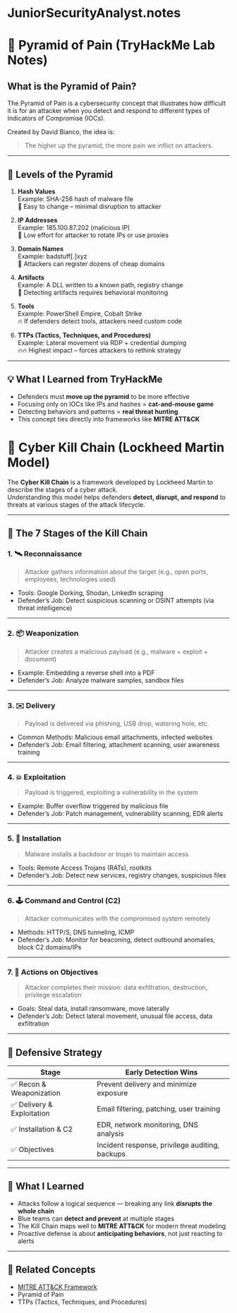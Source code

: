 # JuniorSecurityAnalyst.notes
# 🧠 Pyramid of Pain (TryHackMe Lab Notes)

## What is the Pyramid of Pain?

The Pyramid of Pain is a cybersecurity concept that illustrates how difficult it is for an attacker when you detect and respond to different types of Indicators of Compromise (IOCs).

Created by David Bianco, the idea is:
> The higher up the pyramid, the more pain we inflict on attackers.

---

## 🔺 Levels of the Pyramid

1. **Hash Values**  
   Example: SHA-256 hash of malware file  
   🔹 Easy to change – minimal disruption to attacker

2. **IP Addresses**  
   Example: 185.100.87.202 (malicious IP)  
   🔹 Low effort for attacker to rotate IPs or use proxies

3. **Domain Names**  
   Example: badstuff[.]xyz  
   🔹 Attackers can register dozens of cheap domains

4. **Artifacts**  
   Example: A DLL written to a known path, registry change  
   🔸 Detecting artifacts requires behavioral monitoring

5. **Tools**  
   Example: PowerShell Empire, Cobalt Strike  
   🔥 If defenders detect tools, attackers need custom code

6. **TTPs (Tactics, Techniques, and Procedures)**  
   Example: Lateral movement via RDP + credential dumping  
   🔥🔥 Highest impact – forces attackers to rethink strategy

---

## 💡 What I Learned from TryHackMe

- Defenders must **move up the pyramid** to be more effective
- Focusing only on IOCs like IPs and hashes = **cat-and-mouse game**
- Detecting behaviors and patterns = **real threat hunting**
- This concept ties directly into frameworks like **MITRE ATT&CK**


# 🔗 Cyber Kill Chain (Lockheed Martin Model)

The **Cyber Kill Chain** is a framework developed by Lockheed Martin to describe the stages of a cyber attack.  
Understanding this model helps defenders **detect, disrupt, and respond** to threats at various stages of the attack lifecycle.

---

## 🧱 The 7 Stages of the Kill Chain

### 1. 🛰️ **Reconnaissance**
> Attacker gathers information about the target (e.g., open ports, employees, technologies used)

- Tools: Google Dorking, Shodan, LinkedIn scraping
- Defender’s Job: Detect suspicious scanning or OSINT attempts (via threat intelligence)

---

### 2. 📦 **Weaponization**
> Attacker creates a malicious payload (e.g., malware + exploit + document)

- Example: Embedding a reverse shell into a PDF
- Defender’s Job: Analyze malware samples, sandbox files

---

### 3. ✉️ **Delivery**
> Payload is delivered via phishing, USB drop, watering hole, etc.

- Common Methods: Malicious email attachments, infected websites
- Defender’s Job: Email filtering, attachment scanning, user awareness training

---

### 4. 💥 **Exploitation**
> Payload is triggered, exploiting a vulnerability in the system

- Example: Buffer overflow triggered by malicious file
- Defender’s Job: Patch management, vulnerability scanning, EDR alerts

---

### 5. 🧬 **Installation**
> Malware installs a backdoor or trojan to maintain access

- Tools: Remote Access Trojans (RATs), rootkits
- Defender’s Job: Detect new services, registry changes, suspicious files

---

### 6. 🕹️ **Command and Control (C2)**
> Attacker communicates with the compromised system remotely

- Methods: HTTP/S, DNS tunneling, ICMP
- Defender’s Job: Monitor for beaconing, detect outbound anomalies, block C2 domains/IPs

---

### 7. 🎯 **Actions on Objectives**
> Attacker completes their mission: data exfiltration, destruction, privilege escalation

- Goals: Steal data, install ransomware, move laterally
- Defender’s Job: Detect lateral movement, unusual file access, data exfiltration

---

## 🔐 Defensive Strategy

| Stage | Early Detection Wins |
|-------|----------------------|
| ✅ Recon & Weaponization | Prevent delivery and minimize exposure |
| ✅ Delivery & Exploitation | Email filtering, patching, user training |
| ✅ Installation & C2 | EDR, network monitoring, DNS analysis |
| ✅ Objectives | Incident response, privilege auditing, backups |

---

## 🧠 What I Learned

- Attacks follow a logical sequence — breaking any link **disrupts the whole chain**
- Blue teams can **detect and prevent** at multiple stages
- The Kill Chain maps well to **MITRE ATT&CK** for modern threat modeling
- Proactive defense is about **anticipating behaviors**, not just reacting to alerts

---

## 📌 Related Concepts
- [MITRE ATT&CK Framework](https://attack.mitre.org)
- Pyramid of Pain
- TTPs (Tactics, Techniques, and Procedures)
